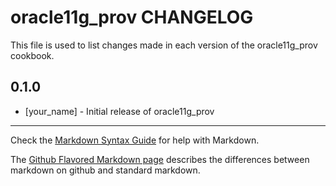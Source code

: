oracle11g_prov CHANGELOG
========================

This file is used to list changes made in each version of the oracle11g_prov cookbook.

0.1.0
-----
- [your_name] - Initial release of oracle11g_prov

- - -
Check the [Markdown Syntax Guide](http://daringfireball.net/projects/markdown/syntax) for help with Markdown.

The [Github Flavored Markdown page](http://github.github.com/github-flavored-markdown/) describes the differences between markdown on github and standard markdown.
